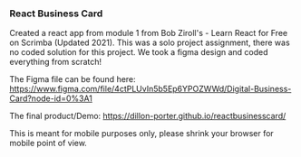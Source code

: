 ### React Business Card

Created a react app from module 1 from Bob Ziroll's - Learn React for Free on Scrimba (Updated 2021).
This was a solo project assignment, there was no coded solution for this project. 
We took a figma design and coded everything from scratch!

The Figma file can be found here: https://www.figma.com/file/4ctPLUvIn5b5Ep6YPOZWWd/Digital-Business-Card?node-id=0%3A1

The final product/Demo: https://dillon-porter.github.io/reactbusinesscard/

This is meant for mobile purposes only, please shrink your browser for mobile point of view.
